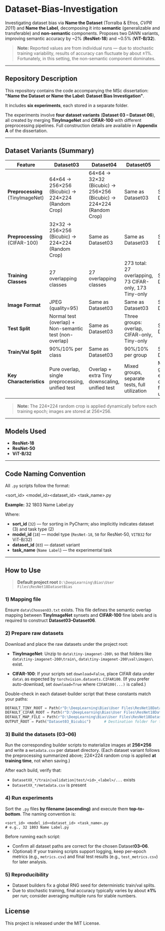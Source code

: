 # Dataset-Bias-Investigation

Investigating dataset bias via **Name the Dataset** (Torralba & Efros, *CVPR 2011*) and **Name the Label**, decomposing it into **semantic** (generalizable and transferable) and **non-semantic** components. Proposes two DANN variants, improving semantic accuracy by ~2% (**ResNet-18**) and ~0.5% (**ViT-B/32**).

> **Note:** Reported values are from individual runs — due to stochastic training variability, results of accuracy can fluctuate by about ±1%. Fortunately, in this setting, the non-semantic component dominates.

---

## Repository Description

This repository contains the code accompanying the MSc dissertation:  
**"Name the Dataset or Name the Label: Dataset Bias Investigation"**.

It includes **six experiments**, each stored in a separate folder.

The experiments involve **four dataset variants** (**Dataset 03 – Dataset 06**), all created by merging **TinyImageNet** and **CIFAR-100** with different preprocessing pipelines. Full construction details are available in **Appendix A** of the dissertation.

---

## Dataset Variants (Summary)

| Feature | Dataset03 | Dataset04 | Dataset05 | Dataset06 |
|---------|-----------|-----------|-----------|-----------|
| **Preprocessing** (TinyImageNet) | 64×64 → 256×256 (Bicubic) → 224×224 (Random Crop) | 64×64 → 32×32 (Bicubic) → 256×256 (Bicubic) → 224×224 (Random Crop) | Same as Dataset03 | Same as Dataset04 |
| **Preprocessing** (CIFAR-100) | 32×32 → 256×256 (Bicubic) → 224×224 (Random Crop) | Same as Dataset03 | Same as Dataset03 | Same as Dataset03 |
| **Training Classes** | 27 overlapping classes | 27 overlapping classes | 273 total: 27 overlapping, 73 CIFAR-only, 173 Tiny-only | Same as Dataset05 |
| **Image Format** | JPEG (quality=95) | Same as Dataset03 | Same as Dataset03 | Same as Dataset03 |
| **Test Split** | Normal test (overlap) + Non-semantic test (non-overlap) | Same as Dataset03 | Three groups: overlap, CIFAR-only, Tiny-only | Same as Dataset05 |
| **Train/Val Split** | 90%/10% per class | Same as Dataset03 | 90%/10% per group | Same as Dataset05 |
| **Key Characteristics** | Pure overlap, single preprocessing, unified test | Overlap + extra Tiny downscaling, unified test | Mixed groups, separate tests, full utilization | Mixed groups + extra Tiny downscaling, full utilization |

> **Note:** The 224×224 random crop is applied dynamically before each training epoch; images are stored at 256×256.

---

## Models Used

- **ResNet-18**
- **ResNet-50**
- **ViT-B/32**

---

## Code Naming Convention

All `.py` scripts follow the format:

<sort_id> <model_id><dataset_id> <task_name>.py


**Example:**
32 1803 Name Label.py


Where:

- **sort_id** (`32`) — for sorting in PyCharm; also implicitly indicates dataset (3) and task type (2)
- **model_id** (`18`) — model type (`ResNet-18`, `50` for ResNet-50, `VITB32` for ViT-B/32)
- **dataset_id** (`03`) — dataset variant
- **task_name** (`Name Label`) — the experimental task

---

## How to Use

> **Default project root**
> `D:\DeepLearning\Bias\User Files\ResNet18DatasetBias`

### 1) Mapping file

Ensure `data\ChoosenO3.txt` exists.
This file defines the semantic overlap mapping between **TinyImageNet** synsets and **CIFAR-100** fine labels and is required to construct **Dataset03–Dataset06**.

### 2) Prepare raw datasets

Download and place the raw datasets under the project root:

* **TinyImageNet**:
  Unzip to `data\tiny-imagenet-200\` so that folders like
  `data\tiny-imagenet-200\train\`, `data\tiny-imagenet-200\val\images\` exist.

* **CIFAR-100**:
  If your scripts set `download=False`, place CIFAR data under `data\` as expected by `torchvision.datasets.CIFAR100`.
  (If you prefer auto-download, set `download=True` where `CIFAR100(...)` is called.)

Double-check in each dataset-builder script that these constants match your paths:

```python
DEFAULT_TINY_ROOT = Path(r"D:\DeepLearning\Bias\User Files\ResNet18DatasetBias\data\tiny-imagenet-200")  # TinyImageNet root directory
DEFAULT_CIFAR_ROOT = Path(r"D:\DeepLearning\Bias\User Files\ResNet18DatasetBias\data")                   # CIFAR-100 root directory
DEFAULT_MAP_FILE = Path(r"D:\DeepLearning\Bias\User Files\ResNet18DatasetBias\data\ChoosenO3.txt")       # Mapping between datasets
OUTPUT_ROOT = Path("Dataset03_Bicubic")      # Destination folder for the merged dataset
```

### 3) Build the datasets (03–06)

Run the corresponding builder scripts to materialize images at **256×256** and write a `metadata.csv` per dataset directory.
(Each dataset variant follows the preprocessing summarized above; 224×224 random crop is applied **at training time**, not when saving.)

After each build, verify that:

* `DatasetXX_*/train|validation|test/<id>_<label>/...` exists
* `DatasetXX_*/metadata.csv` is present

### 4) Run experiments

Sort the `.py` files **by filename (ascending)** and execute them **top-to-bottom**.
The naming convention is:

```
<sort_id> <model_id><dataset_id> <task_name>.py
# e.g., 32 1803 Name Label.py
```

Before running each script:

* Confirm all dataset paths are correct for the chosen Dataset**03–06**.
* (Optional) If your training scripts support logging, keep per-epoch metrics (e.g., `metrics.csv`) and final test results (e.g., `test_metrics.csv`) for later analysis.

### 5) Reproducibility

* Dataset builders fix a global RNG seed for deterministic train/val splits.
* Due to stochastic training, final accuracy typically varies by about **±1%** per run; consider averaging multiple runs for stable numbers.

## License

This project is released under the MIT License.
